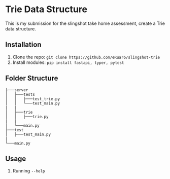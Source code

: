 # Trie Data Structure
This is my submission for the slingshot take home assessment, create a Trie data structure.

## Installation
1. Clone the repo:
   `git clone https://github.com/eRuaro/slingshot-trie`
2. Install modules:
    `pip install fastapi, typer, pytest`

## Folder Structure
```
├───server
│   ├───tests
│   │   ├───test_trie.py  
│   │   └───test_main.py
|   |
│   ├───trie
│   │   ├───trie.py
|   |
│   └───main.py
├───test
│   ├───test_main.py
|
└───main.py
```
## Usage
1. Running `--help`